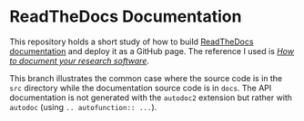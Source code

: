 # ReadTheDocs Documentation

This repository holds a short study of how to build [ReadTheDocs documentation](https://about.readthedocs.com/) and deploy it as a GitHub page.
The reference I used is [_How to document your research software_](https://coderefinery.github.io/documentation/).

This branch illustrates the common case where the source code is in the `src` directory while the documentation source code is in `docs`.
The API documentation is not generated with the `autodoc2` extension but rather with `autodoc` (using `.. autofunction:: ...`).

